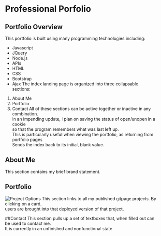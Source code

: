 # Professional Porfolio
## Portfolio Overview
This portfolio is built using many programming technologies including:
+ Javascript
+ JQuery
+ Node.js
+ APIs
+ HTML
+ CSS
+ Bootstrap
+ Ajax
The index landing page is organized into three collapsable sections:
1. About Me
2. Portfolio
3. Contact
All of these sections can be active together or inactive in any combination.\
In an impending update, I plan on saving the status of open/unopen in a cookie\
so that the program remembers what was last left up.\
This is particularly useful when viewing the portfolio, as returning from portfolio pages\
Sends the index back to its initial, blank value.

## About Me
This section contains my brief brand statement.

## Portfolio
![Project Options]()
This section links to all my published gitpage projects. By clicking on a card,\
users are brought into that deployed version of that project.

##Contact
This section pulls up a set of textboxes that, when filled out can be used to contact me.\
It is currently in an unfinished and nonfunctional state.